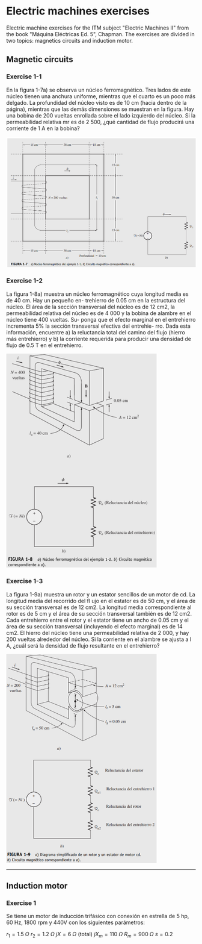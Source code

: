 # Electric machines exercises

Electric machine exercises for the ITM subject "Electric Machines II" from the book "Máquina Eléctricas Ed. 5", Chapman.
The exercises are divided in two topics: magnetics circuits and induction motor.

## Magnetic circuits

### Exercise 1-1

En la figura 1-7a) se observa un núcleo ferromagnético. Tres lados de este núcleo tienen una anchura
uniforme, mientras que el cuarto es un poco más delgado. La profundidad del núcleo visto es de 10 cm
(hacia dentro de la página), mientras que las demás dimensiones se muestran en la figura. Hay una bobina
de 200 vueltas enrollada sobre el lado izquierdo del núcleo. Si la permeabilidad relativa mr es de 2 500,
¿qué cantidad de flujo producirá una corriente de 1 A en la bobina?

<img src="images/ex1_1.png" alt="Exercise 1-1" width="550" height="auto"/>

### Exercise 1-2

La figura 1-8a) muestra un núcleo ferromagnético cuya longitud media es de 40 cm. Hay un pequeño en-
trehierro de 0.05 cm en la estructura del núcleo. El área de la sección transversal del núcleo es de 12 cm2,
la permeabilidad relativa del núcleo es de 4 000 y la bobina de alambre en el núcleo tiene 400 vueltas. Su-
ponga que el efecto marginal en el entrehierro incrementa 5% la sección transversal efectiva del entrehie-
rro. Dada esta información, encuentre a) la reluctancia total del camino del flujo (hierro más entrehierro)
y b) la corriente requerida para producir una densidad de flujo de 0.5 T en el entrehierro.

<img src="images/ex1_2.png" alt="Exercise 1-2" width="400" height="auto"/>

### Exercise 1-3

La figura 1-9a) muestra un rotor y un estator sencillos de un motor de cd. La longitud media del recorrido
del fl ujo en el estator es de 50 cm, y el área de su sección transversal es de 12 cm2. La longitud media
correspondiente al rotor es de 5 cm y el área de su sección transversal también es de 12 cm2. Cada entrehierro
entre el rotor y el estator tiene un ancho de 0.05 cm y el área de su sección transversal (incluyendo
el efecto marginal) es de 14 cm2. El hierro del núcleo tiene una permeabilidad relativa de 2 000, y hay 200
vueltas alrededor del núcleo. Si la corriente en el alambre se ajusta a l A, ¿cuál será la densidad de flujo
resultante en el entrehierro?

<img src="images/ex1_3.png" alt="Exercise 1-2" width="400" height="auto"/>

--------------------------------------------------------------------------------------------------------------

## Induction motor

### Exercise 1

Se tiene un motor de inducción trifásico con conexión en estrella de 5 hp, 60 Hz, 1800 rpm y 440V con los
siguientes parámetros:

$r_1 = 1.5\; \Omega$
$r_2 = 1.2\; \Omega$
$jX = 6\; \Omega$ (total)
$jX_m = 110\; \Omega$
$R_m = 900\; \Omega$
$s = 0.2$
